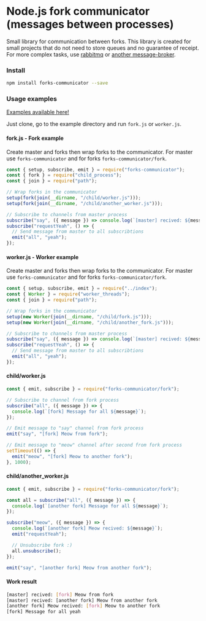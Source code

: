 # Node.js fork communicator (messages between processes)

Small library for communication between forks. This library is created for small projects that do not need to store queues and no guarantee of receipt. For more complex tasks, use [rabbitmq](https://www.rabbitmq.com/) or [another message-broker](https://stackshare.io/rabbitmq/alternatives).

### Install

```bash
npm install forks-communicator --save
```

### Usage examples

[Examples available here!](https://github.com/hinex/node-forks-communicator/blob/master/example)

Just clone, go to the example directory and run `fork.js` or `worker.js`.

#### fork.js - Fork example

Create master and forks then wrap forks to the communicator. For master use `forks-communicator` and for forks `forks-communicator/fork`.

```js
const { setup, subscribe, emit } = require("forks-communicator");
const { fork } = require("child_process");
const { join } = require("path");

// Wrap forks in the communicator
setup(fork(join(__dirname, "/child/worker.js")));
setup(fork(join(__dirname, "/child/another_worker.js")));

// Subscribe to channels from master process
subscribe("say", ({ message }) => console.log(`[master] recived: ${message}`));
subscribe("requestYeah", () => {
  // Send message from master to all subscribtions
  emit("all", "yeah");
});
```

#### worker.js - Worker example

Create master and forks then wrap forks to the communicator. For master use `forks-communicator` and for forks `forks-communicator/fork`.

```js
const { setup, subscribe, emit } = require("../index");
const { Worker } = require("worker_threads");
const { join } = require("path");

// Wrap forks in the communicator
setup(new Worker(join(__dirname, "/child/fork.js")));
setup(new Worker(join(__dirname, "/child/another_fork.js")));

// Subscribe to channels from master process
subscribe("say", ({ message }) => console.log(`[master] recived: ${message}`));
subscribe("requestYeah", () => {
  // Send message from master to all subscribtions
  emit("all", "yeah");
});

```

#### child/worker.js

```js
const { emit, subscribe } = require("forks-communicator/fork");

// Subscribe to channel from fork process
subscribe("all", ({ message }) => {
  console.log(`[fork] Message for all ${message}`);
});

// Emit message to "say" channel from fork process
emit("say", "[fork] Meow from fork");

// Emit message to "meow" channel after second from fork process
setTimeout(() => {
  emit("meow", "[fork] Meow to another fork");
}, 1000);
```

#### child/another_worker.js

```js
const { emit, subscribe } = require("forks-communicator/fork");

const all = subscribe("all", ({ message }) => {
  console.log(`[another fork] Message for all ${message}`);
});

subscribe("meow", ({ message }) => {
  console.log(`[another fork] Meow recived: ${message}`);
  emit("requestYeah");

  // Unsubscribe fork :)
  all.unsubscribe();
});

emit("say", "[another fork] Meow from another fork");
```

#### Work result

```bash
[master] recived: [fork] Meow from fork
[master] recived: [another fork] Meow from another fork
[another fork] Meow recived: [fork] Meow to another fork
[fork] Message for all yeah
```
